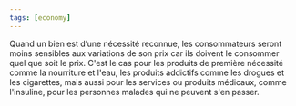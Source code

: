```yaml
---
tags: [economy] 
---
```


Quand un bien est d’une nécessité reconnue, les consommateurs seront moins sensibles aux variations de son prix car ils doivent le consommer quel que soit le prix. C'est le cas pour les produits de première nécessité comme la nourriture et l'eau, les produits addictifs comme les drogues et les cigarettes, mais aussi pour les services ou produits médicaux, comme l'insuline, pour les personnes malades qui ne peuvent s'en passer.